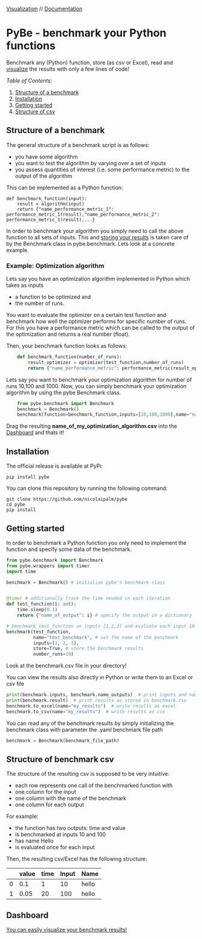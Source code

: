 [Visualization](https://nicolaipalm-pybe-dashboard-dashboard-yb61qz.streamlit.app) //
[Documentation](https://pybe.readthedocs.io/en/latest/source/benchmark.html)

# PyBe - benchmark your Python functions

Benchmark any (Python) function, store (as csv or Excel), read and [visualize](https://nicolaipalm-pybe-dashboard-dashboard-yb61qz.streamlit.app)
the results with only a few lines of code!

*Table of Contents:*
1. [Structure of a benchmark](#structure-of-a-benchmark)
2. [Installation](#installation)
3. [Getting started](#getting-started)
4. [Structure of csv](#structure-of-benchmark-csv)

## Structure of a benchmark

The general structure of a benchmark script is as follows:
- you have some algorithm
- you want to test the algorithm by varying over a set of inputs
- you assess quantities of interest (i.e. some performance metric) to the output of the algorithm

This can be implemented as a Python function:

    def benchmark_function(input):
        result = algorithm(input)
        return {"name_performance_metric_1": performance_metric_1(result),"name_performance_metric_2": performance_metric_1(result),...}


In order to benchmark your algorithm you simply need to call the above function to all sets of inputs.
This and [storing your results](#structure-of-benchmark-csv) is taken care of by the Benchmark class in pybe.benchmark.
Lets look at a concrete example.

### Example: Optimization algorithm
Lets say you have an optimization algorithm implemented in Python
which takes as inputs
- a function to be optimized and
- the number of runs.

You want to evaluate the optimizer on a certain test function and benchmark how well the optimizer
performs for specific number of runs.
For this you have a performance metric which can be called to the output of the optimization and returns
a real number (float).

Then, your benchmark function looks as follows:

```python
    def benchmark_function(number_of_runs):
        result_optimizer = optimizer(test_function,number_of_runs)
        return {"name_performance_metric": performance_metric(result_optimizer)}
```
Lets say you want to benchmark your optimization algorithm for number of runs 10,100 and 1000.
Now, you can simply benchmark your optimization algorithm by using the pybe Benchmark class.

```python
    from pybe.benchmark import Benchmark
    benchmark = Benchmark()
    benchmark(function=benchmark_function,inputs=[10,100,1000],name="name_of_my_optimization_algorithm")
```

Drag the resulting **name_of_my_optimization_algorithm.csv** into the [Dashboard](https://nicolaipalm-pybe-dashboard-dashboard-yb61qz.streamlit.app) and thats it!

## Installation
The official release is available at PyPi:

```
pip install pybe
```

You can clone this repository by running the following command:

```
git clone https://github.com/nicolaipalm/pybe
cd pybe
pip install
```

## Getting started

In order to benchmark a Python function you only need to implement the function and
specify some data of the benchmark.

```python
from pybe.benchmark import Benchmark
from pybe.wrappers import timer
import time

benchmark = Benchmark() # initialize pybe's benchmark class


@timer # additionally track the time needed in each iteration
def test_function(i: int):
    time.sleep(0.1)
    return {"name_of_output": i} # specify the output in a dictionary

# benchmark test_function on inputs [1,2,3] and evaluate each input 10 times
benchmark(test_function,
          name="test_benchmark", # set the name of the benchmark
          inputs=[1, 2, 3],
          store=True, # store the benchmark results
          number_runs=10)
```
Look at the benchmark.csv file in your directory!

You can view the results also directly in Python or write them to an Excel or csv file

```python
print(benchmark.inputs, benchmark.name_outputs)  # print inputs and names of outputs
print(benchmark.result)  # print results as stored in benchmark.csv
benchmark.to_excel(name="my_results")  # write results as excel
benchmark.to_csv(name="my_results")  # write results as csv

```

You can read any of the benchmark results by simply initializing the
benchmark class with parameter the .yaml benchmark file path

```python
benchmark = Benchmark(benchmark_file_path)
```

## Structure of benchmark csv

The structure of the resulting csv is supposed to be very intuitive:
- each row represents one call of the benchmarked function with
- one column for the input
- one column with the name of the benchmark
- one column for each output

For example:
- the function has two outputs: time and value
- is benchmarked at inputs 10 and 100
- has name Hello
- is evaluated once for each input

Then, the resulting csv/Excel has the following structure:

|   | value    | time  | Input | Name |
|---|----------|-------|-------|------|
| 0 | 0.1      | 1     | 10    | hello|
| 1 | 0.05     | 20    | 100   | hello|

## Dashboard

[You can easily visualize your benchmark results!](https://nicolaipalm-pybe-dashboard-dashboard-yb61qz.streamlit.app)
